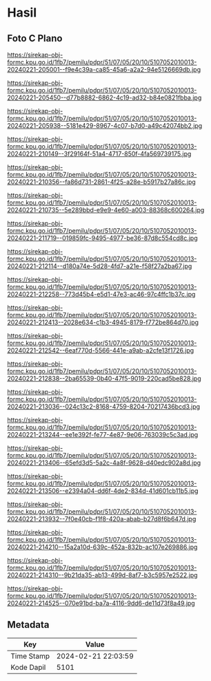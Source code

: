 # Hasil

## Foto C Plano

https://sirekap-obj-formc.kpu.go.id/1fb7/pemilu/pdpr/51/07/05/20/10/5107052010013-20240221-205001--f9e4c39a-ca85-45a6-a2a2-94e5126669db.jpg

https://sirekap-obj-formc.kpu.go.id/1fb7/pemilu/pdpr/51/07/05/20/10/5107052010013-20240221-205450--d77b8882-6862-4c19-ad32-b84e0821fbba.jpg

https://sirekap-obj-formc.kpu.go.id/1fb7/pemilu/pdpr/51/07/05/20/10/5107052010013-20240221-205938--5181e429-8967-4c07-b7d0-a49c42074bb2.jpg

https://sirekap-obj-formc.kpu.go.id/1fb7/pemilu/pdpr/51/07/05/20/10/5107052010013-20240221-210149--3f29164f-51a4-4717-850f-4fa569739175.jpg

https://sirekap-obj-formc.kpu.go.id/1fb7/pemilu/pdpr/51/07/05/20/10/5107052010013-20240221-210356--fa86d731-2861-4f25-a28e-b5917b27a86c.jpg

https://sirekap-obj-formc.kpu.go.id/1fb7/pemilu/pdpr/51/07/05/20/10/5107052010013-20240221-210735--5e289bbd-e9e9-4e60-a003-88368c600264.jpg

https://sirekap-obj-formc.kpu.go.id/1fb7/pemilu/pdpr/51/07/05/20/10/5107052010013-20240221-211719--019859fc-9495-4977-be36-87d8c554cd8c.jpg

https://sirekap-obj-formc.kpu.go.id/1fb7/pemilu/pdpr/51/07/05/20/10/5107052010013-20240221-212114--d180a74e-5d28-4fd7-a21e-f58f27a2ba67.jpg

https://sirekap-obj-formc.kpu.go.id/1fb7/pemilu/pdpr/51/07/05/20/10/5107052010013-20240221-212258--773d45b4-e5d1-47e3-ac46-97c4ffc1b37c.jpg

https://sirekap-obj-formc.kpu.go.id/1fb7/pemilu/pdpr/51/07/05/20/10/5107052010013-20240221-212413--2028e634-c1b3-4945-8179-f772be864d70.jpg

https://sirekap-obj-formc.kpu.go.id/1fb7/pemilu/pdpr/51/07/05/20/10/5107052010013-20240221-212542--6eaf770d-5566-441e-a9ab-a2cfe13f1726.jpg

https://sirekap-obj-formc.kpu.go.id/1fb7/pemilu/pdpr/51/07/05/20/10/5107052010013-20240221-212838--2ba65539-0b40-47f5-9019-220cad5be828.jpg

https://sirekap-obj-formc.kpu.go.id/1fb7/pemilu/pdpr/51/07/05/20/10/5107052010013-20240221-213036--024c13c2-8168-4759-8204-70217436bcd3.jpg

https://sirekap-obj-formc.kpu.go.id/1fb7/pemilu/pdpr/51/07/05/20/10/5107052010013-20240221-213244--ee1e392f-fe77-4e87-9e06-763039c5c3ad.jpg

https://sirekap-obj-formc.kpu.go.id/1fb7/pemilu/pdpr/51/07/05/20/10/5107052010013-20240221-213406--65efd3d5-5a2c-4a8f-9628-d40edc902a8d.jpg

https://sirekap-obj-formc.kpu.go.id/1fb7/pemilu/pdpr/51/07/05/20/10/5107052010013-20240221-213506--e2394a04-dd6f-4de2-834d-41d601cb11b5.jpg

https://sirekap-obj-formc.kpu.go.id/1fb7/pemilu/pdpr/51/07/05/20/10/5107052010013-20240221-213932--7f0e40cb-f1f8-420a-abab-b27d8f6b647d.jpg

https://sirekap-obj-formc.kpu.go.id/1fb7/pemilu/pdpr/51/07/05/20/10/5107052010013-20240221-214210--15a2a10d-639c-452a-832b-ac107e269886.jpg

https://sirekap-obj-formc.kpu.go.id/1fb7/pemilu/pdpr/51/07/05/20/10/5107052010013-20240221-214310--9b21da35-ab13-499d-8af7-b3c5957e2522.jpg

https://sirekap-obj-formc.kpu.go.id/1fb7/pemilu/pdpr/51/07/05/20/10/5107052010013-20240221-214525--070e91bd-ba7a-4116-9dd6-de11d73f8a49.jpg


## Metadata

| Key        | Value               |
| ---------- | ------------------- |
| Time Stamp | 2024-02-21 22:03:59 |
| Kode Dapil | 5101                |



